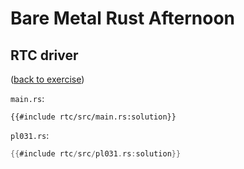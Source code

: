 # Bare Metal Rust Afternoon

## RTC driver

([back to exercise](rtc.md))

`main.rs`:

```rust,compile_fail
{{#include rtc/src/main.rs:solution}}
```

`pl031.rs`:

```rust
{{#include rtc/src/pl031.rs:solution}}
```
